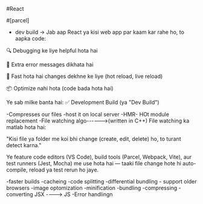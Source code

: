 #React

#[parcel]
- dev build ->
Jab aap React ya kisi web app par kaam kar rahe ho, to aapka code:

🔍 Debugging ke liye helpful hota hai

🧪 Extra error messages dikhata hai

🔄 Fast hota hai changes dekhne ke liye (hot reload, live reload)

📦 Optimize nahi hota (code bada hota hai)

Ye sab milke banta hai:
✅ Development Build (ya "Dev Build")

-Compresses our files
-host it on local server
-HMR- HOt module replacement
-File watching algo------>(written in C++)
File watching ka matlab hota hai:

"Kisi file ya folder me koi bhi change (create, edit, delete) ho, to turant detect karna."

Ye feature code editors (VS Code), build tools (Parcel, Webpack, Vite), aur test runners (Jest, Mocha) me use hota hai — taaki file change hote hi auto-compile, reload ya test rerun ho jaye.

-faster builds
-cacheing
-code splitting
-differential bundling - support older browsers
-image optomization
-minification
-bundling
-compressing
-converting JSX ----> JS
-Error handlingn